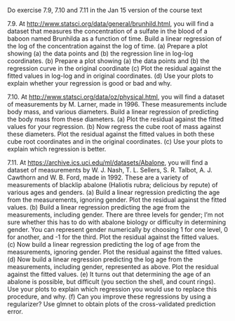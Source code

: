 Do exercise 7.9, 7.10 and 7.11 in the Jan 15 version of the course text

7.9. At http://www.statsci.org/data/general/brunhild.html, you will find a dataset
that measures the concentration of a sulfate in the blood of a baboon named
Brunhilda as a function of time. Build a linear regression of the log of the
concentration against the log of time.
(a) Prepare a plot showing (a) the data points and (b) the regression line in
log-log coordinates.
(b) Prepare a plot showing (a) the data points and (b) the regression curve
in the original coordinate
(c) Plot the residual against the fitted values in log-log and in original coordinates.
(d) Use your plots to explain whether your regression is good or bad and why.

7.10. At http://www.statsci.org/data/oz/physical.html, you will find a dataset of measurements
by M. Larner, made in 1996. These measurements include body
mass, and various diameters. Build a linear regression of predicting the body
mass from these diameters.
(a) Plot the residual against the fitted values for your regression.
(b) Now regress the cube root of mass against these diameters. Plot the
residual against the fitted values in both these cube root coordinates and
in the original coordinates.
(c) Use your plots to explain which regression is better.

7.11. At https://archive.ics.uci.edu/ml/datasets/Abalone, you will find a dataset of
measurements by W. J. Nash, T. L. Sellers, S. R. Talbot, A. J. Cawthorn and
W. B. Ford, made in 1992. These are a variety of measurements of blacklip
abalone (Haliotis rubra; delicious by repute) of various ages and genders.
(a) Build a linear regression predicting the age from the measurements, ignoring
gender. Plot the residual against the fitted values.
(b) Build a linear regression predicting the age from the measurements, including
gender. There are three levels for gender; I’m not sure whether
this has to do with abalone biology or difficulty in determining gender.
You can represent gender numerically by choosing 1 for one level, 0 for
another, and -1 for the third. Plot the residual against the fitted values.
(c) Now build a linear regression predicting the log of age from the measurements,
ignoring gender. Plot the residual against the fitted values.
(d) Now build a linear regression predicting the log age from the measurements,
including gender, represented as above. Plot the residual against
the fitted values.
(e) It turns out that determining the age of an abalone is possible, but difficult
(you section the shell, and count rings). Use your plots to explain which
regression you would use to replace this procedure, and why.
(f) Can you improve these regressions by using a regularizer? Use glmnet to
obtain plots of the cross-validated prediction error.

